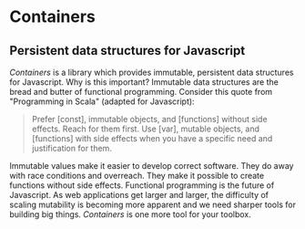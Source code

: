 Containers
===============

Persistent data structures for Javascript
-----------------------------------------

_Containers_ is a library which provides immutable, persistent data structures for Javascript. Why is this important? Immutable data structures are the bread and butter of functional programming. Consider this quote from "Programming in Scala" (adapted for Javascript):

> Prefer [const], immutable objects, and [functions] without side effects. Reach for them first. Use [var], mutable objects, and [functions] with side effects when you have a specific need and justification for them.

Immutable values make it easier to develop correct software. They do away with race conditions and overreach. They make it possible to create functions without side effects. Functional programming is the future of Javascript. As web applications get larger and larger, the difficulty of scaling mutability is becoming more apparent and we need sharper tools for building big things. _Containers_ is one more tool for your toolbox.
